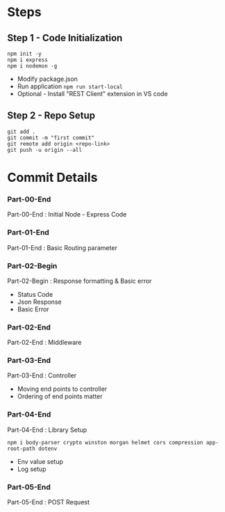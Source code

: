 # Steps

## Step 1 - Code Initialization

```
npm init -y
npm i express
npm i nodemon -g
```
- Modify package.json
- Run application `npm run start-local`
- Optional - Install "REST Client" extension in VS code

## Step 2 - Repo Setup

```
git add .
git commit -m "first commit"
git remote add origin <repo-link>
git push -u origin --all
```

# Commit Details

### Part-00-End 
Part-00-End : Initial Node - Express Code

### Part-01-End 
Part-01-End : Basic Routing parameter

### Part-02-Begin 
Part-02-Begin : Response formatting & Basic error
- Status Code
- Json Response 
- Basic Error

### Part-02-End 
Part-02-End : Middleware

### Part-03-End 
Part-03-End : Controller
- Moving end points to controller
- Ordering of end points matter

### Part-04-End 
Part-04-End : Library Setup 

```
npm i body-parser crypto winston morgan helmet cors compression app-root-path dotenv
```
- Env value setup
- Log setup

### Part-05-End 
Part-05-End : POST Request